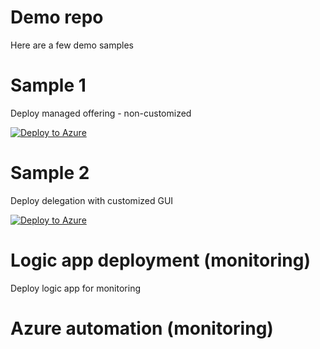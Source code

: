 # Demo repo
Here are a few demo samples

# Sample 1 
Deploy managed offering - non-customized

[![Deploy to Azure](https://aka.ms/deploytoazurebutton)](https://portal.azure.com/#create/Microsoft.Template/uri/https%3A%2F%2Fraw.githubusercontent.com%2Fharaldfianbakken%2FMTLZ-DEMO%2Fmaster%2FBicep%2FNerdsOfNorway.json)

# Sample 2 
Deploy delegation with customized GUI

[![Deploy to Azure](https://aka.ms/deploytoazurebutton)](https://portal.azure.com/#blade/Microsoft_Azure_CreateUIDef/CustomDeploymentBlade/uri/https%3A%2F%2Fraw.githubusercontent.com%2Fharaldfianbakken%2FMTLZ-DEMO%2Fmaster%2FBicep%2FNerdsOfNorway.json/createUIDefinitionUri/https%3A%2F%2Fraw.githubusercontent.com%2Fharaldfianbakken%2FMTLZ-Demo%2Fmaster%2FUIDef%2FNerdsOfNorway.UIDef.json)

# Logic app deployment (monitoring)

Deploy logic app for monitoring


# Azure automation (monitoring)
